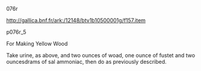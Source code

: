076r

http://gallica.bnf.fr/ark:/12148/btv1b10500001g/f157.item

p076r_5

For Making Yellow Wood

Take urine, as above, and two ounces of woad, one ounce of fustet and two ouncesdrams of sal ammoniac, then do as previously described.
